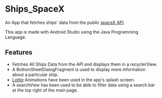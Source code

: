 # Ships_SpaceX
An App that fetches ships' data from the public [spaceX API](https://docs.spacexdata.com/).

This app is made with Android Studio using the Java Programming Language.

## Features
* Fetches All Ships Data from the API and displays them in a recyclerView.
* A BottomSheetDialogFragment is used to display more information about a particular ship.
* [Lottie](https://lottiefiles.com/) Animations have been used in the app's splash screen.
* A searchView has been used to be able to filter data using a search bar at the top right of the main page.

